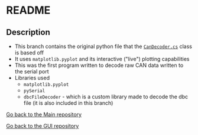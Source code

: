 # README #

## Description ##
* This branch contains the original python file that the [`CanDecoder.cs`](https://github.com/tmDeSilva/CAN_microcontroller_interface/tree/Can-Decoder) class is based off
* It uses `matplotlib.pyplot` and its interactive ("live") plotting capabilities 
* This was the first program written to decode raw CAN data written to the serial port
* Libraries used
	* `matplotlib.pyplot`
	* `pySerial`
	* `dbcFileDecoder` - which is a custom library made to decode the dbc file (it is also included in this branch)

[Go back to the Main repository](https://github.com/tmDeSilva/CAN_microcontroller_interface/tree/main)

[Go back to the GUI repository](https://github.com/tmDeSilva/CAN_microcontroller_interface/tree/GUI)
